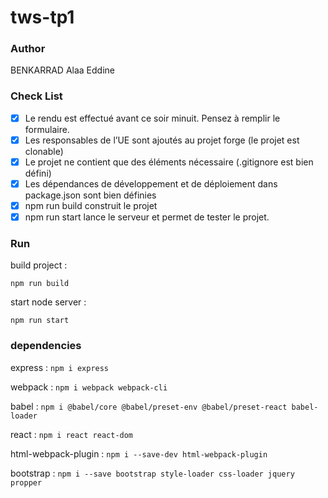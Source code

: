 # tws-tp1
### Author
BENKARRAD Alaa Eddine

### Check List
* [X] Le rendu est effectué avant ce soir minuit. Pensez à remplir le formulaire.
* [X] Les responsables de l’UE sont ajoutés au projet forge (le projet est clonable)
* [X] Le projet ne contient que des éléments nécessaire (.gitignore est bien défini)
* [X] Les dépendances de développement et de déploiement dans package.json sont bien définies
* [X] npm run build construit le projet
* [X] npm run start lance le serveur et permet de tester le projet.

### Run
build project :
 
`npm run build `

start node server :

`npm run start`

### dependencies
express : `npm i express`

webpack : `npm i webpack webpack-cli`

babel : `npm i @babel/core @babel/preset-env @babel/preset-react babel-loader`

react : `npm i react react-dom`

html-webpack-plugin : `npm i --save-dev html-webpack-plugin`

bootstrap : `npm i --save bootstrap style-loader css-loader jquery propper `
